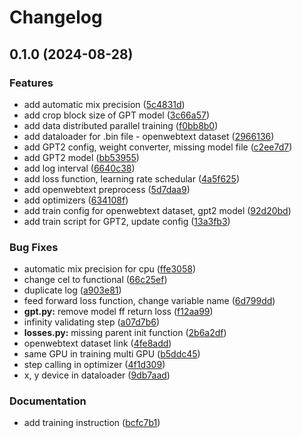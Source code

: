 # Changelog

## 0.1.0 (2024-08-28)


### Features

* add automatic mix precision ([5c4831d](https://github.com/tpnam0901/PrivateGPT/commit/5c4831d90b52232ca73457f031fa299a583361dc))
* add crop block size of GPT model ([3c66a57](https://github.com/tpnam0901/PrivateGPT/commit/3c66a57ca416f3574661819959b5533c78da1374))
* add data distributed parallel training ([f0bb8b0](https://github.com/tpnam0901/PrivateGPT/commit/f0bb8b0f778297e5e7f0cba3be9bf68977325dba))
* add dataloader for .bin file - openwebtext dataset ([2966136](https://github.com/tpnam0901/PrivateGPT/commit/29661368b8ee297d578e710c8a279666802d691c))
* add GPT2 config, weight converter, missing model file ([c2ee7d7](https://github.com/tpnam0901/PrivateGPT/commit/c2ee7d71229479cfa6c417bb6a87c16098f752ae))
* add GPT2 model ([bb53955](https://github.com/tpnam0901/PrivateGPT/commit/bb53955f9fe24564aa7c97371c89910e1244a5e4))
* add log interval ([6640c38](https://github.com/tpnam0901/PrivateGPT/commit/6640c3893e2c52fbad7ac310cb31c45026ae65ec))
* add loss function, learning rate schedular ([4a5f625](https://github.com/tpnam0901/PrivateGPT/commit/4a5f6253b76a267c047a846364edbdb050beba6d))
* add openwebtext preprocess ([5d7daa9](https://github.com/tpnam0901/PrivateGPT/commit/5d7daa9834b496d175d0658c735e51c72993588d))
* add optimizers ([634108f](https://github.com/tpnam0901/PrivateGPT/commit/634108febd9255e4f25e9ee067b649912f73bb47))
* add train config for openwebtext dataset, gpt2 model ([92d20bd](https://github.com/tpnam0901/PrivateGPT/commit/92d20bdc4ce2ad1fe24f8871310d18f904671f6b))
* add train script for GPT2, update config ([13a3fb3](https://github.com/tpnam0901/PrivateGPT/commit/13a3fb37d25fab95ce01180a283440acf434f04a))


### Bug Fixes

* automatic mix precision for cpu ([ffe3058](https://github.com/tpnam0901/PrivateGPT/commit/ffe30584f0401afe01b42ffa2565b371b31b03ee))
* change cel to functional ([66c25ef](https://github.com/tpnam0901/PrivateGPT/commit/66c25efb39f4e49c4343613d8ec5c3cfb6bc6d54))
* duplicate log ([a903e81](https://github.com/tpnam0901/PrivateGPT/commit/a903e81245db641af25b3faeba5041d9959b9d31))
* feed forward loss function, change variable name ([6d799dd](https://github.com/tpnam0901/PrivateGPT/commit/6d799dd2cc75fc448a1262afd8d6104abf22a869))
* **gpt.py:** remove model ff return loss ([f12aa99](https://github.com/tpnam0901/PrivateGPT/commit/f12aa99c533ee06ca2c4d29af362863c8b76e47f))
* infinity validating step ([a07d7b6](https://github.com/tpnam0901/PrivateGPT/commit/a07d7b6211de1976075fbc4e27d9e5ef47465df9))
* **losses.py:** missing parent init function ([2b6a2df](https://github.com/tpnam0901/PrivateGPT/commit/2b6a2df5780f84b186f5b677ebf980771d8bfb97))
* openwebtext dataset link ([4fe8add](https://github.com/tpnam0901/PrivateGPT/commit/4fe8add8af61b93619203c77d6c45dbb6c14a3df))
* same GPU in training multi GPU ([b5ddc45](https://github.com/tpnam0901/PrivateGPT/commit/b5ddc450b68e2118bebe81c4692dd5cad846c702))
* step calling in optimizer ([4f1d309](https://github.com/tpnam0901/PrivateGPT/commit/4f1d3094c562c7939cce33d4b0bc8571913688c6))
* x, y device in dataloader ([9db7aad](https://github.com/tpnam0901/PrivateGPT/commit/9db7aad00cd6b0fef5e05461cea5f9e1d6b44d79))


### Documentation

* add training instruction ([bcfc7b1](https://github.com/tpnam0901/PrivateGPT/commit/bcfc7b11e4f0c5a191ee86a3160790356a7e36ce))
